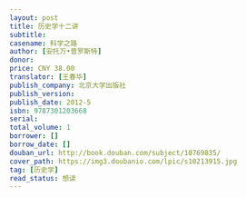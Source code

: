 ```yaml
---
layout: post
title: 历史学十二讲
subtitle: 
casename: 科学之路
author: [安托万•普罗斯特]
donor: 
price: CNY 38.00
translator: [王春华]
publish_company: 北京大学出版社
publish_version: 
publish_date: 2012-5
isbn: 9787301203668
serial: 
total_volume: 1
borrower: []
borrow_date: []
douban_url: http://book.douban.com/subject/10769835/
cover_path: https://img3.doubanio.com/lpic/s10213915.jpg
tag: [历史学]
read_status: 想读
---
```

